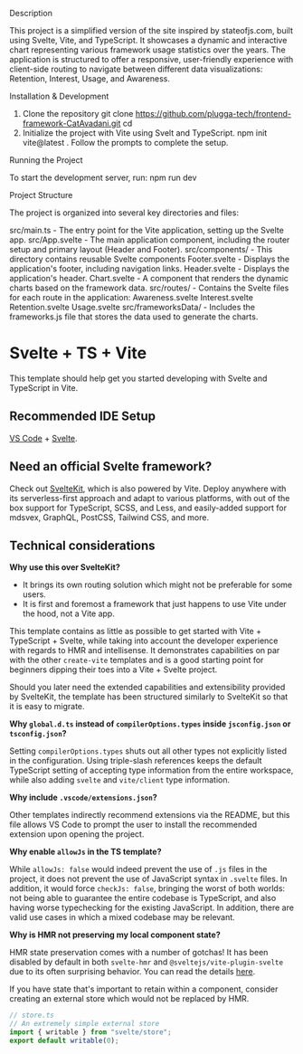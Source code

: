 Description

This project is a simplified version of the site inspired by stateofjs.com, built using Svelte, Vite, and TypeScript. It showcases a dynamic and interactive chart representing various framework usage statistics over the years. The application is structured to offer a responsive, user-friendly experience with client-side routing to navigate between different data visualizations: Retention, Interest, Usage, and Awareness.

Installation & Development

1. Clone the repository
   git clone https://github.com/plugga-tech/frontend-framework-CatAvadani.git
   cd <project-directory>
2. Initialize the project with Vite using Svelt and TypeScript.
   npm init vite@latest .
   Follow the prompts to complete the setup.

Running the Project

To start the development server, run:
npm run dev

Project Structure

The project is organized into several key directories and files:

src/main.ts - The entry point for the Vite application, setting up the Svelte app.
src/App.svelte - The main application component, including the router setup and primary layout (Header and Footer).
src/components/ - This directory contains reusable Svelte components
Footer.svelte - Displays the application's footer, including navigation links.
Header.svelte - Displays the application's header.
Chart.svelte - A component that renders the dynamic charts based on the framework data.
src/routes/ - Contains the Svelte files for each route in the application:
Awareness.svelte
Interest.svelte
Retention.svelte
Usage.svelte
src/frameworksData/ - Includes the frameworks.js file that stores the data used to generate the charts.

# Svelte + TS + Vite

This template should help get you started developing with Svelte and TypeScript in Vite.

## Recommended IDE Setup

[VS Code](https://code.visualstudio.com/) + [Svelte](https://marketplace.visualstudio.com/items?itemName=svelte.svelte-vscode).

## Need an official Svelte framework?

Check out [SvelteKit](https://github.com/sveltejs/kit#readme), which is also powered by Vite. Deploy anywhere with its serverless-first approach and adapt to various platforms, with out of the box support for TypeScript, SCSS, and Less, and easily-added support for mdsvex, GraphQL, PostCSS, Tailwind CSS, and more.

## Technical considerations

**Why use this over SvelteKit?**

- It brings its own routing solution which might not be preferable for some users.
- It is first and foremost a framework that just happens to use Vite under the hood, not a Vite app.

This template contains as little as possible to get started with Vite + TypeScript + Svelte, while taking into account the developer experience with regards to HMR and intellisense. It demonstrates capabilities on par with the other `create-vite` templates and is a good starting point for beginners dipping their toes into a Vite + Svelte project.

Should you later need the extended capabilities and extensibility provided by SvelteKit, the template has been structured similarly to SvelteKit so that it is easy to migrate.

**Why `global.d.ts` instead of `compilerOptions.types` inside `jsconfig.json` or `tsconfig.json`?**

Setting `compilerOptions.types` shuts out all other types not explicitly listed in the configuration. Using triple-slash references keeps the default TypeScript setting of accepting type information from the entire workspace, while also adding `svelte` and `vite/client` type information.

**Why include `.vscode/extensions.json`?**

Other templates indirectly recommend extensions via the README, but this file allows VS Code to prompt the user to install the recommended extension upon opening the project.

**Why enable `allowJs` in the TS template?**

While `allowJs: false` would indeed prevent the use of `.js` files in the project, it does not prevent the use of JavaScript syntax in `.svelte` files. In addition, it would force `checkJs: false`, bringing the worst of both worlds: not being able to guarantee the entire codebase is TypeScript, and also having worse typechecking for the existing JavaScript. In addition, there are valid use cases in which a mixed codebase may be relevant.

**Why is HMR not preserving my local component state?**

HMR state preservation comes with a number of gotchas! It has been disabled by default in both `svelte-hmr` and `@sveltejs/vite-plugin-svelte` due to its often surprising behavior. You can read the details [here](https://github.com/rixo/svelte-hmr#svelte-hmr).

If you have state that's important to retain within a component, consider creating an external store which would not be replaced by HMR.

```ts
// store.ts
// An extremely simple external store
import { writable } from "svelte/store";
export default writable(0);
```
